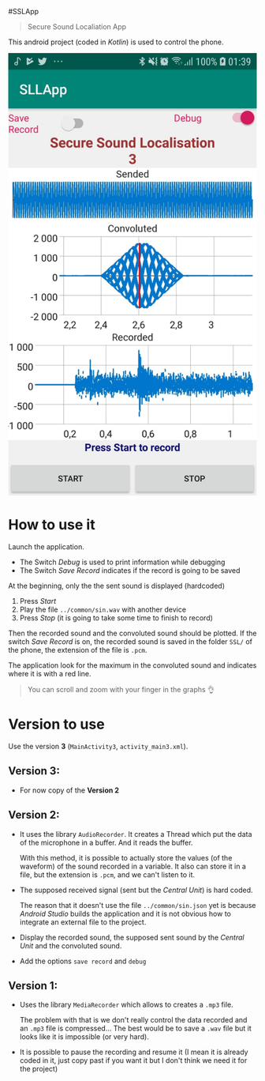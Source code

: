 #SSLApp
> Secure Sound Localiation App

This android project (coded in *Kotlin*) is used to control the phone.



![Version2_MainActivity](Images/Version2/Version2_MainActivity.png)

# How to use it

Launch the application.

- The Switch *Debug* is used to print information while debugging
- The Switch *Save Record* indicates if the record is going to be saved

At the beginning, only the the sent sound is displayed (hardcoded)
1. Press *Start*
2. Play the file `../common/sin.wav` with another device
3. Press *Stop* (it is going to take some time to finish to record)

Then the recorded sound and the convoluted sound should be plotted.
If the switch *Save Record* is on, the recorded sound is saved in the folder `SSL/` of the phone, the extension of the file is `.pcm`.

The application look for the maximum in the convoluted sound and indicates where it is with a red line.


> You can scroll and zoom with your finger in the graphs :ok_hand:

# Version to use
Use the version **3** (`MainActivity3`, `activity_main3.xml`).

## Version 3:
- For now copy of the **Version 2** 

## Version 2:
- It uses the library `AudioRecorder`. It creates a Thread which put the data of the microphone in a buffer. And it reads the buffer.

  With this method, it is possible to actually store the values (of the waveform) of the sound recorded in a variable. It also can store it in a file, but the extension is `.pcm`, and we can't listen to it.
  
- The supposed received signal (sent but the *Central Unit*) is hard coded.

  The reason that it doesn't use the file `../common/sin.json` yet is because *Android Studio* builds the application and it is not obvious how to integrate an external file to the project.

- Display the recorded sound, the supposed sent sound by the *Central Unit* and the convoluted sound.

- Add the options `save record` and `debug`

## Version 1:
- Uses the library `MediaRecorder` which allows to creates a `.mp3` file.
  
  The problem with that is we don't really control the data recorded and an `.mp3` file is compressed... The best would be to save a `.wav` file but it looks like it is impossible (or very hard).
   
- It is possible to pause the recording and resume it (I mean it is already coded in it, just copy past if you want it but I don't think we need it for the project)